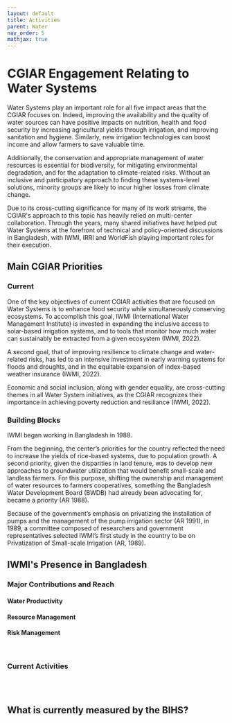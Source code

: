 ```yaml
---
layout: default
title: Activities
parent: Water
nav_order: 5
mathjax: true
---
```


# CGIAR Engagement Relating to Water Systems
Water Systems play an important role for all five impact areas that the CGIAR focuses on. Indeed, improving the availability and the quality of water sources can have positive impacts on nutrition, health and food security by increasing agricultural yields through irrigation, and improving sanitation and hygiene. Similarly, new irrigation technologies can boost income and allow farmers to save valuable time. 

Additionally, the conservation and appropriate management of water resources is essential for biodiversity, for mitigating environmental degradation, and for the adaptation to climate-related risks. Without an inclusive and participatory approach to finding these systems-level solutions, minority groups are likely to incur higher losses from climate change.

Due to its cross-cutting significance for many of its work streams, the CGIAR's approach to this topic has heavily relied on multi-center collaboration. Through the years, many shared initiatives have helped put Water Systems at the forefront of technical and policy-oriented discussions in Bangladesh, with IWMI, IRRI and WorldFish playing important roles for their execution.

## Main CGIAR Priorities
### Current
One of the key objectives of current CGIAR activities that are focused on Water Systems is to enhance food security while simultaneously conserving ecosystems. To accomplish this goal, IWMI (International Water Management Institute) is invested in expanding the inclusive access to solar-based irrigation systems, and to tools that monitor how much water can sustainably be extracted from a given ecosystem (IWMI, 2022).

A second goal, that of improving resilience to climate change and water-related risks, has led to an intensive investment in early warning systems for floods and droughts, and in the equitable expansion of index-based weather insurance (IWMI, 2022).

Economic and social inclusion, along with gender equality, are cross-cutting themes in all Water System initiatives, as the CGIAR recognizes their importance in achieving poverty reduction and resiliance (IWMI, 2022).

### Building Blocks
IWMI began working in Bangladesh in 1988. 

From the beginning, the center’s priorities for the country reflected the need to increase the yields of rice-based systems, due to population growth. A second priority, given the disparities in land tenure, was to develop new approaches to groundwater utilization that would benefit small-scale and landless farmers. For this purpose, shifting the ownership and management of water resources to farmers cooperatives, something the Bangladesh Water Development Board (BWDB) had already been advocating for, became a priority (AR 1988).

Because of the government’s emphasis on privatizing the installation of pumps and the management of the pump irrigation sector (AR 1991), in 1989, a committee composed of researchers and government representatives selected IWMI’s first study in the country to be on Privatization of Small-scale Irrigation (AR, 1989). 

## IWMI's Presence in Bangladesh


### Major Contributions and Reach


#### <b>Water Productivity</b>


#### <b>Resource Management</b>


#### <b>Risk Management</b>


<br>



### Current Activities


<br>
<br>



## What is currently measured by the BIHS?
